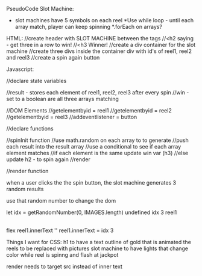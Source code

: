 PseudoCode Slot Machine:
* slot machines have 5 symbols on each reel
*Use while loop - until each array match, player can keep spinning
*.forEach on arrays? 


HTML:
//create header with SLOT MACHINE between the tags
//<h2 saying - get three in a row to win! 
//<h3 Winner! 
//create a div container for the slot machine
//create three divs inside the container div with id's of reel1, reel2 and reel3
//create a spin again button


Javascript:

//declare state variables  
   
   //result  - stores each element of reel1, reel2, reel3 after every spin
   //win - set to a boolean are all three arrays matching 

//DOM Elements 
   //getelementbyid = reel1
  //getelementbyid = reel2
 //getelementbyid = reel3
//addeventlistener = button 


//declare functions
 
   //spinInit function
      //use math.random on each array to to generate
      //push each result into the result array
      //use a conditional to see if each array element matches
         //if each  element is the same update win var (h3)
         //else update h2 - to spin again
      //render


//render function

when a user clicks the the spin button, the slot machine generates 3 random results 

use that random number to change the dom 


let idx = getRandomNumber(0, IMAGES.length)
undefined
idx
3
reel1
<div id=​"reel1">​</div>​flex
reel1.innerText
''
reel1.innerText = idx
3


Things I want for CSS:
 h1 to have a text outline of gold that is animated 
 the reels to be replaced with pictures
 slot machine to have lights that change color while reel is spinng and flash at jackpot 


 render needs to target src instead of inner text
